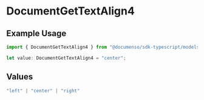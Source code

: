 # DocumentGetTextAlign4

## Example Usage

```typescript
import { DocumentGetTextAlign4 } from "@documenso/sdk-typescript/models/operations";

let value: DocumentGetTextAlign4 = "center";
```

## Values

```typescript
"left" | "center" | "right"
```